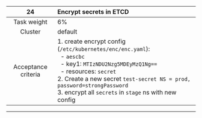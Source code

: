 |       **24**        | **Encrypt secrets in ETCD**                                                                                                                                                                                                                                                                                           |
|:-------------------:|:----------------------------------------------------------------------------------------------------------------------------------------------------------------------------------------------------------------------------------------------------------------------------------------------------------------------|
|     Task weight     | 6%                                                                                                                                                                                                                                                                                                                    |
|       Cluster       | default                                                                                                                                                                                                                                                                                                               |
| Acceptance criteria | 1. create encrypt config (`/etc/kubernetes/enc/enc.yaml`):<br/>&nbsp;&nbsp;- `aescbc`<br/>&nbsp;&nbsp;- key1: `MTIzNDU2Nzg5MDEyMzQ1Ng==`<br/>&nbsp;&nbsp;- resources: `secret`<br/>2. Create a new secret `test-secret NS = prod, password=strongPassword`<br/>3. encrypt all `secrets` in `stage` ns with new config |
---